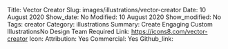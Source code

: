 Title: Vector Creator
Slug: images/illustrations/vector-creator
Date: 10 August 2020
Show_date: No
Modified: 10 August 2020
Show_modified: No
Tags: creator
Category: illustrations
Summary: Create Engaging Custom IllustrationsNo Design Team Required
Link: https://icons8.com/vector-creator
Icon:
Attribution: Yes
Commercial: Yes
Github_link: